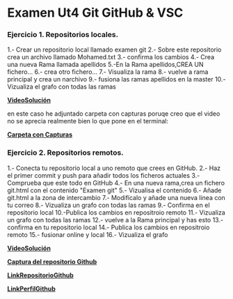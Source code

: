 # Examen Ut4 Git GitHub & VSC

### Ejercicio 1. Repositorios locales.

1.- Crear un repositorio local llamado examen git
2.- Sobre este repositorio crea un archivo llamado Mohamed.txt
3.- confirma los cambios
4.- Crea una nueva Rama llamada apellidos
5.-En la Rama apellidos,CREA UN fichero...
6.- crea otro fichero...
7.- Visualiza  la rama 
8.- vuelve a rama principal y crea un narchivo
9.- fusiona las ramas apellidos en la master
10.- Vizualiza el grafo con todas las ramas

**[VideoSolución](https://drive.google.com/file/d/1gGrR7g0NgPWYYhBNR3zsJ_2Vbq6ZX4VN/view?usp=sharing)**

en este caso he adjuntado carpeta con capturas poruqe creo que el video no se aprecia realmente bien lo que pone en el terminal:

**[Carpeta con Capturas](https://drive.google.com/drive/folders/1Fk18mK7Z4qcGgwkoqFO_j0Y9u_DcUGYT?usp=sharing)**

### Ejercicio 2. Repositorios remotos.

1.- Conecta tu repositorio local a uno remoto que crees en GitHub.
2.- Haz el primer commit y push para añadir todos los ficheros actuales
3.- Comprueba que este todo en GitHub
4.- En una nueva rama,crea un fichero git.html con el contenido "Examen git"
5.- Vizualisa el contenido
6.- Añade git.html a la zona de intercambio
7.- Modifícalo y añade una nueva linea con tu correo
8.- Vizualiza un grafo con todas las ramas
9.- Confirma en el repositorio local
10.-Publica los cambios en repositroio remoto
11.- Vizualiza un grafo con todas las ramas
12.- vuelve a la Rama principal y has esto
13.- confirma en tu repositorio local 
14.- Publica los cambios en repositroio remoto
15.- fusionar online y local
16.- Vizualiza el grafo

**[VideoSolución](https://drive.google.com/file/d/1s1b_nydydek6ty4l0lj6XeURJoBB3_cY/view?usp=sharing)**

**[Captura del repositorio Github](https://drive.google.com/file/d/16rQbdLXTiAZ7olqN0V_Vp9wM_EJQ0FJ-/view?usp=sharing)**

**[LinkRepositorioGithub](https://github.com/mAhmed618/examenGIT)**

**[LinkPerfilGithub](https://github.com/mAhmed618/mAhmed618)**

